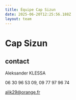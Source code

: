 ```yaml
---
title: Équipe Cap Sizun
date: 2025-06-20T12:25:56.188Z
layout: team
---
```


# Cap Sizun



## contact 

Aleksander KLESSA

06 30 96 53 09, 09 77 97 96 74

alik29@orange.fr

